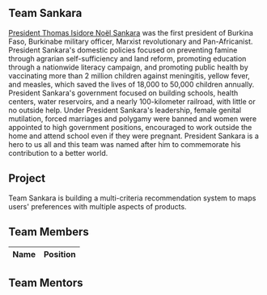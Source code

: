 ## Team Sankara
[President Thomas Isidore Noël Sankara](https://www.wikiwand.com/en/Thomas_Sankara) was the first president of Burkina Faso, Burkinabe military officer, Marxist revolutionary and Pan-Africanist. President Sankara's domestic policies focused on preventing famine through agrarian self-sufficiency and land reform, promoting education through a nationwide literacy campaign, and promoting public health by vaccinating more than 2 million children against meningitis, yellow fever, and measles, which saved the lives of 18,000 to 50,000 children annually. President Sankara's government focused on building schools, health centers, water reservoirs, and a nearly 100-kilometer railroad, with little or no outside help. Under President Sankara's leadership, female genital mutilation, forced marriages and polygamy were banned and women were appointed to high government positions, encouraged to work outside the home and attend school even if they were pregnant. President Sankara is a hero to us all and this team was named after him to commemorate his contribution to a better world.


## Project 
Team Sankara is building a multi-criteria recommendation system to maps users' preferences with multiple aspects of products. 


## Team Members
| Name | Position | 
| ---- | ---- |

 

## Team Mentors

